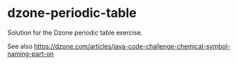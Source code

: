 # dzone-periodic-table
Solution for the Dzone periodic table exercise.

See also https://dzone.com/articles/java-code-challenge-chemical-symbol-naming-part-on
